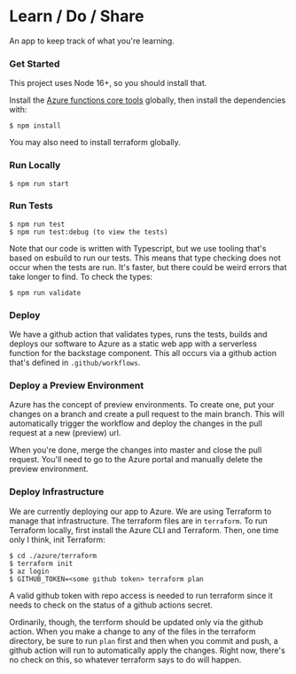 # Learn / Do / Share

An app to keep track of what you're learning.


### Get Started

This project uses Node 16+, so you should install that.

Install the [Azure functions core tools](https://github.com/Azure/azure-functions-core-tools)
globally, then install the dependencies with:

```
$ npm install
```

You may also need to install terraform globally.

### Run Locally

```
$ npm run start
```


### Run Tests

```
$ npm run test
$ npm run test:debug (to view the tests)
```

Note that our code is written with Typescript, but we use tooling that's based on
esbuild to run our tests. This means that type checking does not occur when the
tests are run. It's faster, but there could be weird errors that take longer to
find. To check the types:

```
$ npm run validate
```


### Deploy

We have a github action that validates types, runs the tests, builds and deploys
our software to Azure as a static web app with a serverless function for the backstage
component. This all occurs via a github action that's defined in `.github/workflows`.


### Deploy a Preview Environment

Azure has the concept of preview environments. To create one, put your changes on a
branch and create a pull request to the main branch. This will automatically trigger
the workflow and deploy the changes in the pull request at a new (preview) url.

When you're done, merge the changes into master and close the pull request.
You'll need to go to the Azure portal and manually delete the preview environment.


### Deploy Infrastructure

We are currently deploying our app to Azure. We are using Terraform to manage that
infrastructure. The terraform files are in `terraform`. To run Terraform locally,
first install the Azure CLI and Terraform. Then, one time only I think, init Terraform:

```
$ cd ./azure/terraform
$ terraform init
$ az login
$ GITHUB_TOKEN=<some github token> terraform plan
```

A valid github token with repo access is needed to run terraform since it needs
to check on the status of a github actions secret.

Ordinarily, though, the terrform should be updated only via the github action. When
you make a change to any of the files in the terraform directory, be sure to run `plan`
first and then when you commit and push, a github action will run to automatically
apply the changes. Right now, there's no check on this, so whatever terraform says to
do will happen.
